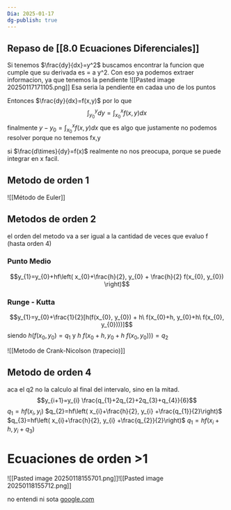 ```yaml
---
Dia: 2025-01-17
dg-publish: true
---
```

## Repaso de [[8.0 Ecuaciones Diferenciales]]

Si tenemos $\frac{dy}{dx}=y^2$ buscamos encontrar la funcion que cumple que su derivada es = a y^2. Con eso ya podemos extraer informacion, ya que tenemos la pendiente 
![[Pasted image 20250117171105.png]]
Esa seria la pendiente en cadaa uno de los puntos

Entonces $\frac{dy}{dx}=f(x,y)$ por lo que $$\int^{y}_{y_{0}}dy= \int^{x}_{x_{0}}f(x,y)dx$$
finalmente ${y}-y_{0} = \int^{x}_{x_{0}}f(x,y)dx$ que es algo que justamente no  podemos resolver porque no tenemos fx,y

si $\frac{d\times}{dy}=f(x)$ realmente no nos preocupa, porque se puede integrar en x facil.

## Metodo de orden 1 
![[Método de Euler]]

## Metodos de orden 2
el orden del metodo va a ser igual a la cantidad de veces que evaluo f (hasta orden 4)
### Punto Medio 
$$y_{1}=y_{0}+hf\left( x_{0}+\frac{h}{2}, y_{0} + \frac{h}{2} f(x_{0}, y_{0}) \right)$$
### Runge - Kutta
$$y_{1}=y_{0}+\frac{1}{2}[h(f(x_{0}, y_{0}) + h\ f(x_{0}+h, y_{0}+h\ f(x_{0}, y_{0})))]$$
siendo $h(f(x_{0}, y_{0}) =q_{1}$ y $h\ f(x_{0}+h, y_{0}+h\ f(x_{0}, y_{0})))= q_{2}$

![[Metodo de Crank-Nicolson (trapecio)]]


## Metodo de orden 4
aca el q2 no la calculo al final del intervalo, sino en la mitad. 
$$y_{i+1}=y_{i} \frac{q_{1}+2q_{2}+2q_{3}+q_{4}}{6}$$
$q_{1}=hf(x_{i}, y_{i})$
$q_{2}=hf\left( x_{i}+\frac{h}{2}, y_{i}  +\frac{q_{1}}{2}\right)$
$q_{3}=hf\left( x_{i}+\frac{h}{2}, y_{i}  +\frac{q_{2}}{2}\right)$
$q_{1}=hf(x_{i}+h, y_{i}+q_{3})$


# Ecuaciones de orden >1
![[Pasted image 20250118155701.png]]![[Pasted image 20250118155712.png]]

no entendi ni sota
[google.com](a) 